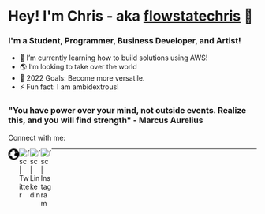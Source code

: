 # Hey! I'm Chris - aka [flowstatechris][website] 👋 
### I'm a Student, Programmer, Business Developer, and Artist!

- 🌱 I’m currently learning how to build solutions using AWS!
- 🌎 I’m looking to take over the world 
- 🥅 2022 Goals: Become more versatile.
- ⚡ Fun fact: I am ambidextrous!


 ### "You have power over your mind, not outside events. Realize this, and you will find strength" - Marcus Aurelius




 Connect with me:

[<img align="left" alt="fsc" width="22px" src="https://raw.githubusercontent.com/iconic/open-iconic/master/svg/globe.svg" />][website]
[<img align="left" alt="fsc | Twitter" width="22px" src="https://cdn.jsdelivr.net/npm/simple-icons@v3/icons/twitter.svg" />][twitter]
[<img align="left" alt="fsc | LinkedIn" width="22px" src="https://cdn.jsdelivr.net/npm/simple-icons@v3/icons/linkedin.svg" />][linkedin]
[<img align="left" alt="fsc | Instagram" width="22px" src="https://cdn.jsdelivr.net/npm/simple-icons@v3/icons/instagram.svg" />][instagram]



-----
[website]: https://solo.to/flowstatechris
[twitter]: https://twitter.com/flowstatechris
[instagram]: https://instagram.com/flowstatechris
[linkedin]: https://linkedin.com/in/chris-victorin

